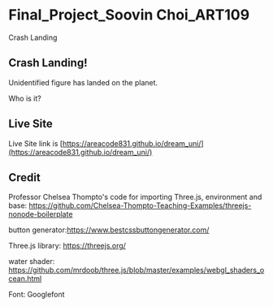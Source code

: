 # Final_Project_Soovin Choi_ART109

Crash Landing

## Crash Landing!

Unidentified figure has landed on the planet.

Who is it?



## Live Site

Live Site link is
[https://areacode831.github.io/dream_uni/](https://areacode831.github.io/dream_uni/)


## Credit
Professor Chelsea Thompto's code for importing Three.js, environment and base: https://github.com/Chelsea-Thompto-Teaching-Examples/threejs-nonode-boilerplate

button generator:https://www.bestcssbuttongenerator.com/

Three.js library: https://threejs.org/

water shader: https://github.com/mrdoob/three.js/blob/master/examples/webgl_shaders_ocean.html

Font: Googlefont
